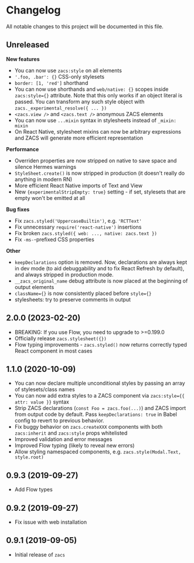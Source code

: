 # Changelog

All notable changes to this project will be documented in this file.

## Unreleased

**New features**

- You can now use `zacs:style` on all elements
- `'.foo, .bar': {}` CSS-only stylesets
- `border: [1, 'red']` shorthand
- You can now use shorthands and `web/native: {}` scopes inside `zacs:style={}` attribute. Note that this only works if an object literal is passed. You can transform any such style object with `zacs._experimental_resolve({ ... })`
- `<zacs.view />` and `<zacs.text />` anonymous ZACS elements
- You can now use `...mixin` syntax in stylesheets instead of `_mixin: mixin`
- On React Native, stylesheet mixins can now be arbitrary expressions and ZACS will generate more efficient representation

**Performance**

- Overriden properties are now stripped on native to save space and silence Hermes warnings
- `StyleSheet.create()` is now stripped in production (it doesn't really do anything in modern RN)
- More efficient React Native imports of Text and View
- New `{experimentalStripEmpty: true}` setting - if set, stylesets that are empty won't be emitted at all

**Bug fixes**

- Fix `zacs.styled('UppercaseBuiltin')`, e.g. `'RCTText'`
- Fix unnecessary `require('react-native')` insertions
- Fix broken `zacs.styled({ web: ..., native: zacs.text })`
- Fix `-ms-`-prefixed CSS properties

**Other**

- `keepDeclarations` option is removed. Now, declarations are always kept in dev mode (to aid debuggability and to fix React Refresh by default), and always stripped in production mode.
- `__zacs_original_name` debug attribute is now placed at the beginning of output elements
- `className={}` is now consistently placed before `style={}`
- stylesheets: try to preserve comments in output

## 2.0.0 (2023-02-20)

- BREAKING: If you use Flow, you need to upgrade to >=0.199.0
- Officially release `zacs.stylesheet({})`
- Flow typing improvements - `zacs.styled()` now returns correctly typed React component in most cases

## 1.1.0 (2020-10-09)

- You can now declare multiple unconditional styles by passing an array of stylesets/class names
- You can now add extra styles to a ZACS component via `zacs:style={{ attr: value }}` syntax
- Strip ZACS declarations (`const Foo = zacs.foo(...)`) and ZACS import from output code by default. Pass `keepDeclarations: true` in Babel config to revert to previous behavior.
- Fix buggy behavior on `zacs.createXXX` components with both `zacs:inherit` and `zacs:style` props whitelisted
- Improved validation and error messages
- Improved Flow typing (likely to reveal new errors)
- Allow styling namespaced components, e.g. `zacs.style(Modal.Text, style.root)`

## 0.9.3 (2019-09-27)

- Add Flow types

## 0.9.2 (2019-09-27)

- Fix issue with web installation

## 0.9.1 (2019-09-05)

- Initial release of `zacs`
